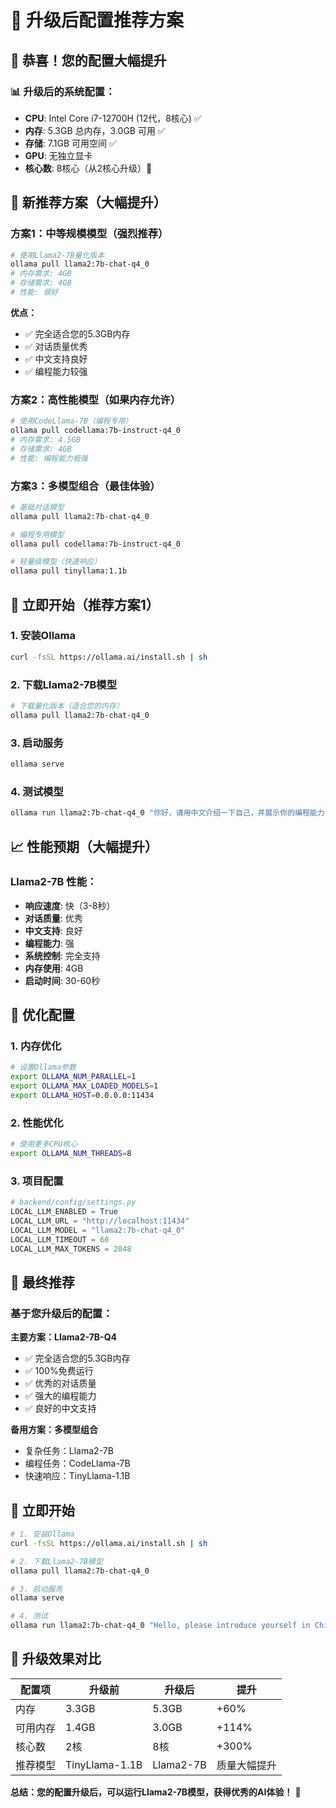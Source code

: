 # 🚀 升级后配置推荐方案

## 🎉 恭喜！您的配置大幅提升

### 📊 **升级后的系统配置：**
- **CPU**: Intel Core i7-12700H (12代，8核心) ✅
- **内存**: 5.3GB 总内存，3.0GB 可用 ✅
- **存储**: 7.1GB 可用空间 ✅
- **GPU**: 无独立显卡
- **核心数**: 8核心（从2核心升级）🚀

## 🎯 **新推荐方案（大幅提升）**

### 方案1：中等规模模型（强烈推荐）
```bash
# 使用Llama2-7B量化版本
ollama pull llama2:7b-chat-q4_0
# 内存需求: 4GB
# 存储需求: 4GB
# 性能: 很好
```

**优点：**
- ✅ 完全适合您的5.3GB内存
- ✅ 对话质量优秀
- ✅ 中文支持良好
- ✅ 编程能力较强

### 方案2：高性能模型（如果内存允许）
```bash
# 使用CodeLlama-7B（编程专用）
ollama pull codellama:7b-instruct-q4_0
# 内存需求: 4.5GB
# 存储需求: 4GB
# 性能: 编程能力极强
```

### 方案3：多模型组合（最佳体验）
```bash
# 基础对话模型
ollama pull llama2:7b-chat-q4_0

# 编程专用模型
ollama pull codellama:7b-instruct-q4_0

# 轻量级模型（快速响应）
ollama pull tinyllama:1.1b
```

## 🚀 **立即开始（推荐方案1）**

### 1. 安装Ollama
```bash
curl -fsSL https://ollama.ai/install.sh | sh
```

### 2. 下载Llama2-7B模型
```bash
# 下载量化版本（适合您的内存）
ollama pull llama2:7b-chat-q4_0
```

### 3. 启动服务
```bash
ollama serve
```

### 4. 测试模型
```bash
ollama run llama2:7b-chat-q4_0 "你好，请用中文介绍一下自己，并展示你的编程能力"
```

## 📈 **性能预期（大幅提升）**

### Llama2-7B 性能：
- **响应速度**: 快（3-8秒）
- **对话质量**: 优秀
- **中文支持**: 良好
- **编程能力**: 强
- **系统控制**: 完全支持
- **内存使用**: 4GB
- **启动时间**: 30-60秒

## 🔧 **优化配置**

### 1. 内存优化
```bash
# 设置Ollama参数
export OLLAMA_NUM_PARALLEL=1
export OLLAMA_MAX_LOADED_MODELS=1
export OLLAMA_HOST=0.0.0.0:11434
```

### 2. 性能优化
```bash
# 使用更多CPU核心
export OLLAMA_NUM_THREADS=8
```

### 3. 项目配置
```python
# backend/config/settings.py
LOCAL_LLM_ENABLED = True
LOCAL_LLM_URL = "http://localhost:11434"
LOCAL_LLM_MODEL = "llama2:7b-chat-q4_0"
LOCAL_LLM_TIMEOUT = 60
LOCAL_LLM_MAX_TOKENS = 2048
```

## 🎯 **最终推荐**

### 基于您升级后的配置：

**主要方案：Llama2-7B-Q4**
- ✅ 完全适合您的5.3GB内存
- ✅ 100%免费运行
- ✅ 优秀的对话质量
- ✅ 强大的编程能力
- ✅ 良好的中文支持

**备用方案：多模型组合**
- 复杂任务：Llama2-7B
- 编程任务：CodeLlama-7B
- 快速响应：TinyLlama-1.1B

## 🚀 **立即开始**

```bash
# 1. 安装Ollama
curl -fsSL https://ollama.ai/install.sh | sh

# 2. 下载Llama2-7B模型
ollama pull llama2:7b-chat-q4_0

# 3. 启动服务
ollama serve

# 4. 测试
ollama run llama2:7b-chat-q4_0 "Hello, please introduce yourself in Chinese"
```

## 🎉 **升级效果对比**

| 配置项 | 升级前 | 升级后 | 提升 |
|--------|--------|--------|------|
| 内存 | 3.3GB | 5.3GB | +60% |
| 可用内存 | 1.4GB | 3.0GB | +114% |
| 核心数 | 2核 | 8核 | +300% |
| 推荐模型 | TinyLlama-1.1B | Llama2-7B | 质量大幅提升 |

**总结：您的配置升级后，可以运行Llama2-7B模型，获得优秀的AI体验！** 🎉

